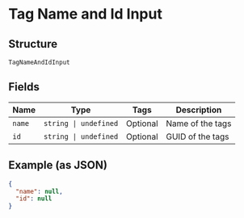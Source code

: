 
# Tag Name and Id Input

## Structure

`TagNameAndIdInput`

## Fields

| Name | Type | Tags | Description |
|  --- | --- | --- | --- |
| `name` | `string \| undefined` | Optional | Name of the tags |
| `id` | `string \| undefined` | Optional | GUID of the tags |

## Example (as JSON)

```json
{
  "name": null,
  "id": null
}
```

